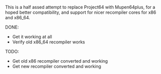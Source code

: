 This is a half assed attempt to replace Project64 with Mupen64plus, for a hoped better compatibility, and support for nicer recompiler cores for x86 and x86_64.

DONE:
* Get it working at all
* Verify old x86_64 recompiler works

TODO:

* Get old x86 recompiler converted and working
* Get new recompiler converted and working

